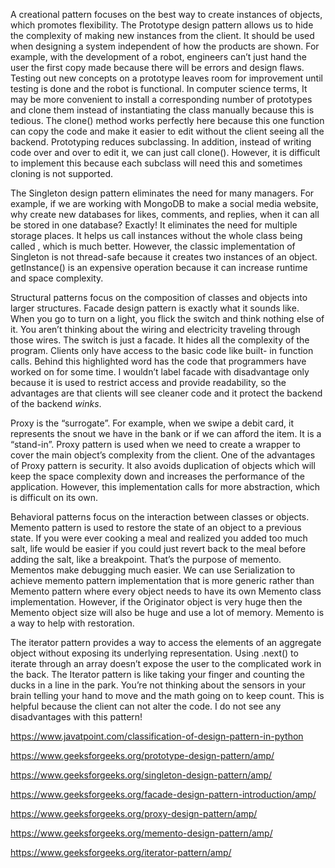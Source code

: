 A creational pattern focuses on the best way to create instances of objects, which promotes flexibility. The Prototype design pattern allows us to hide the complexity of making new instances from the client. It should be used when designing a system independent of how the products are shown. For example, with the development of a robot, engineers can’t just hand the user the first copy made because there will be errors and design flaws. Testing out new concepts on a prototype leaves room for improvement until testing is done and the robot is functional. In computer science terms, It may be more convenient to install a corresponding number of prototypes and clone them instead of instantiating the class manually because this is tedious. The clone() method works perfectly here because this one function can copy the code and make it easier to edit without the client seeing all the backend. Prototyping reduces subclassing. In addition, instead of writing code over and over to edit it, we can just call clone(). However, it is difficult to implement this because each subclass will need this and sometimes cloning is not supported.

The Singleton design pattern eliminates the need for many managers. For example, if we are working with MongoDB to make a social media website, why create new databases for likes, comments, and replies, when it can all be stored in one database? Exactly! It eliminates the need for multiple storage places. It helps us call instances without the whole class being called , which is much better. However, the classic implementation of Singleton is not thread-safe because it creates two instances of an object. getInstance() is an expensive operation because it can increase runtime and space complexity.

Structural patterns focus on the composition of classes and objects into larger structures. Facade design pattern is exactly what it sounds like. When you go to turn on a light, you flick the switch and think nothing else of it. You aren’t thinking about the wiring and electricity traveling through those wires. The switch is just a facade. It hides all the complexity of the program. Clients only have access to the basic code like built- in function calls. Behind this highlighted word has the code that programmers have worked on for some time. I wouldn’t label facade with disadvantage only because it is used to restrict access and provide readability, so the advantages are that clients will see cleaner code and it protect the backend of the backend *winks*. 

Proxy is the “surrogate”. For example, when we swipe a debit card, it represents the snout we have in the bank or if we can afford the item. It is a “stand-in”. Proxy pattern is used when we need to create a wrapper to cover the main object’s complexity from the client. One of the advantages of Proxy pattern is security. It also avoids duplication of objects which will keep the space complexity down and increases the performance of the application. However, this implementation calls for more abstraction, which is difficult on its own. 

Behavioral patterns focus on the interaction between classes or objects. Memento pattern is used to restore the state of an object to a previous state. If you were ever cooking a meal and realized you added too much salt, life would be easier if you could just revert back to the meal before adding the salt, like a breakpoint. That’s the purpose of memento. Mementos make debugging much easier. We can use Serialization to achieve memento pattern implementation that is more generic rather than Memento pattern where every object needs to have its own Memento class implementation.
However, if the Originator object is very huge then the Memento object size will also be huge and use a lot of memory. Memento is a way to help with restoration.

The iterator pattern provides a way to access the elements of an aggregate object without exposing its underlying representation. Using .next() to iterate through an array doesn’t expose the user to the complicated work in the back. The Iterator pattern is like taking your finger and counting the ducks in a line in the park. You’re not thinking about the sensors in your brain telling your hand to move and the math going on to keep count. This is helpful because the client can not alter the code. I do not see any disadvantages with this pattern!



https://www.javatpoint.com/classification-of-design-pattern-in-python

https://www.geeksforgeeks.org/prototype-design-pattern/amp/

https://www.geeksforgeeks.org/singleton-design-pattern/amp/

https://www.geeksforgeeks.org/facade-design-pattern-introduction/amp/

https://www.geeksforgeeks.org/proxy-design-pattern/amp/

https://www.geeksforgeeks.org/memento-design-pattern/amp/

https://www.geeksforgeeks.org/iterator-pattern/amp/
